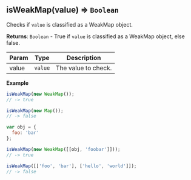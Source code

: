 <a name="isWeakMap"></a>

## isWeakMap(value) ⇒ <code>Boolean</code>
Checks if `value` is classified as a WeakMap object.

**Returns**: <code>Boolean</code> - True if `value` is classified as a WeakMap object, else false.  

| Param | Type | Description |
| --- | --- | --- |
| value | <code>value</code> | The value to check. |

**Example**  
```js
isWeakMap(new WeakMap());
// -> true

isWeakMap(new Map());
// -> false

var obj = {
  foo: 'bar'
};

isWeakMap(new WeakMap([[obj, 'foobar']]));
// -> true

isWeakMap([['foo', 'bar'], ['hello', 'world']]);
// -> false
```
